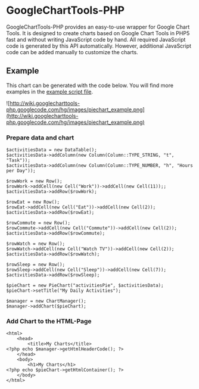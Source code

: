 # GoogleChartTools-PHP #
GoogleChartTools-PHP provides an easy-to-use wrapper for Google Chart Tools.
It is designed to create charts based on Google Chart Tools in PHP5 fast and without writing JavaScript code by hand. All required JavaScript code is generated by this API automatically. However, additional JavaScript code can be added manually to customize the charts.

## Example ##
This chart can be generated with the code below. You will find more examples in the [example script file](https://googlecharttools-php.googlecode.com/hg-history/v0.1/src/index.php).

![http://wiki.googlecharttools-php.googlecode.com/hg/images/piechart_example.png](http://wiki.googlecharttools-php.googlecode.com/hg/images/piechart_example.png)

### Prepare data and chart ###
```
$activitiesData = new DataTable();
$activitiesData->addColumn(new Column(Column::TYPE_STRING, "t", "Task"));
$activitiesData->addColumn(new Column(Column::TYPE_NUMBER, "h", "Hours per Day"));

$rowWork = new Row();
$rowWork->addCell(new Cell("Work"))->addCell(new Cell(11));;
$activitiesData->addRow($rowWork);

$rowEat = new Row();
$rowEat->addCell(new Cell("Eat"))->addCell(new Cell(2));
$activitiesData->addRow($rowEat);

$rowCommute = new Row();
$rowCommute->addCell(new Cell("Commute"))->addCell(new Cell(2));
$activitiesData->addRow($rowCommute);

$rowWatch = new Row();
$rowWatch->addCell(new Cell("Watch TV"))->addCell(new Cell(2));
$activitiesData->addRow($rowWatch);

$rowSleep = new Row();
$rowSleep->addCell(new Cell("Sleep"))->addCell(new Cell(7));
$activitiesData->addRow($rowSleep);

$pieChart = new PieChart("activitiesPie", $activitiesData);
$pieChart->setTitle("My Daily Activities");

$manager = new ChartManager();
$manager->addChart($pieChart);
```

### Add Chart to the HTML-Page ###
```
<html>
    <head>
        <title>My Charts</title>
<?php echo $manager->getHtmlHeaderCode(); ?>
    </head>
    <body>
        <h1>My Charts</h1>
<?php echo $pieChart->getHtmlContainer(); ?>
    </body>
</html>
```